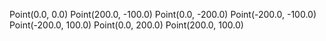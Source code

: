 Point(0.0, 0.0)
Point(200.0, -100.0)
Point(0.0, -200.0)
Point(-200.0, -100.0)
Point(-200.0, 100.0)
Point(0.0, 200.0)
Point(200.0, 100.0)